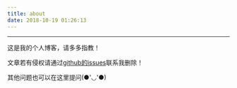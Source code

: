 ```yaml
---
title: about
date: 2018-10-19 01:26:13
---
```


---

这是我的个人博客，请多多指教！

文章若有侵权请通过[github的issues](https://github.com/LoongKo/LoongKo.github.io/issues)联系我删除！

其他问题也可以在这里提问(●'◡'●)
